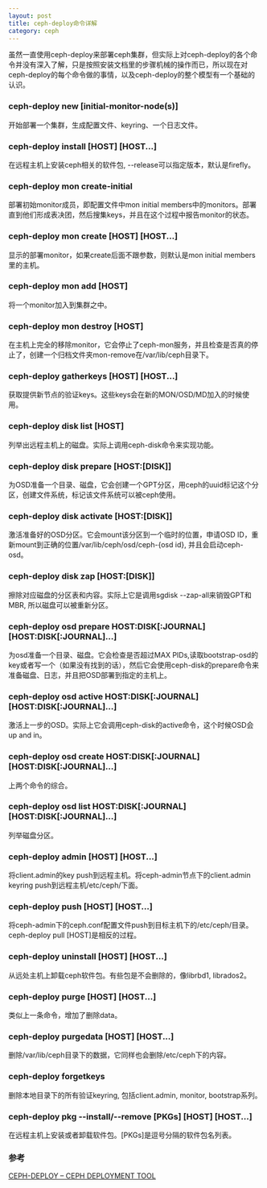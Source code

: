```yaml
---
layout: post
title: ceph-deploy命令详解
category: ceph
---
```

虽然一直使用ceph-deploy来部署ceph集群，但实际上对ceph-deploy的各个命令并没有深入了解，只是按照安装文档里的步骤机械的操作而已，所以现在对ceph-deploy的每个命令做的事情，以及ceph-deploy的整个模型有一个基础的认识。

### ceph-deploy new [initial-monitor-node(s)]
开始部署一个集群，生成配置文件、keyring、一个日志文件。

### ceph-deploy install [HOST] [HOST...]
在远程主机上安装ceph相关的软件包, --release可以指定版本，默认是firefly。

### ceph-deploy mon create-initial
部署初始monitor成员，即配置文件中mon initial members中的monitors。部署直到他们形成表决团，然后搜集keys，并且在这个过程中报告monitor的状态。

### ceph-deploy mon create [HOST] [HOST...]
显示的部署monitor，如果create后面不跟参数，则默认是mon initial members里的主机。

### ceph-deploy mon add [HOST]
将一个monitor加入到集群之中。

### ceph-deploy mon destroy [HOST]
在主机上完全的移除monitor，它会停止了ceph-mon服务，并且检查是否真的停止了，创建一个归档文件夹mon-remove在/var/lib/ceph目录下。

### ceph-deploy gatherkeys [HOST] [HOST...]
获取提供新节点的验证keys。这些keys会在新的MON/OSD/MD加入的时候使用。

### ceph-deploy disk list [HOST]
列举出远程主机上的磁盘。实际上调用ceph-disk命令来实现功能。

### ceph-deploy disk prepare [HOST:[DISK]]
为OSD准备一个目录、磁盘，它会创建一个GPT分区，用ceph的uuid标记这个分区，创建文件系统，标记该文件系统可以被ceph使用。

### ceph-deploy disk activate [HOST:[DISK]]
激活准备好的OSD分区。它会mount该分区到一个临时的位置，申请OSD ID，重新mount到正确的位置/var/lib/ceph/osd/ceph-{osd id}, 并且会启动ceph-osd。

### ceph-deploy disk zap [HOST:[DISK]]
擦除对应磁盘的分区表和内容。实际上它是调用sgdisk --zap-all来销毁GPT和MBR, 所以磁盘可以被重新分区。

### ceph-deploy osd prepare HOST:DISK[:JOURNAL] [HOST:DISK[:JOURNAL]...]
为osd准备一个目录、磁盘。它会检查是否超过MAX PIDs,读取bootstrap-osd的key或者写一个（如果没有找到的话），然后它会使用ceph-disk的prepare命令来准备磁盘、日志，并且把OSD部署到指定的主机上。

### ceph-deploy osd active HOST:DISK[:JOURNAL] [HOST:DISK[:JOURNAL]...]
激活上一步的OSD。实际上它会调用ceph-disk的active命令，这个时候OSD会up and in。

### ceph-deploy osd create HOST:DISK[:JOURNAL] [HOST:DISK[:JOURNAL]...]
上两个命令的综合。

### ceph-deploy osd list HOST:DISK[:JOURNAL] [HOST:DISK[:JOURNAL]...]
列举磁盘分区。

### ceph-deploy admin [HOST] [HOST...]
将client.admin的key push到远程主机。将ceph-admin节点下的client.admin keyring push到远程主机/etc/ceph/下面。

### ceph-deploy push [HOST] [HOST...]
将ceph-admin下的ceph.conf配置文件push到目标主机下的/etc/ceph/目录。
ceph-deploy pull [HOST]是相反的过程。

### ceph-deploy uninstall [HOST] [HOST...]
从远处主机上卸载ceph软件包。有些包是不会删除的，像librbd1, librados2。

### ceph-deploy purge [HOST] [HOST...]
类似上一条命令，增加了删除data。

### ceph-deploy purgedata [HOST] [HOST...]
删除/var/lib/ceph目录下的数据，它同样也会删除/etc/ceph下的内容。

### ceph-deploy forgetkeys
删除本地目录下的所有验证keyring, 包括client.admin, monitor, bootstrap系列。

### ceph-deploy pkg --install/--remove [PKGs] [HOST] [HOST...]
在远程主机上安装或者卸载软件包。[PKGs]是逗号分隔的软件包名列表。



### 参考
[CEPH-DEPLOY – CEPH DEPLOYMENT TOOL](http://docs.ceph.com/docs/hammer/man/8/ceph-deploy/)
